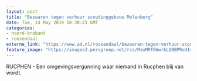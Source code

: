 ```yaml
---
layout: post
title: "Bezwaren tegen verhuur scoutinggebouw Molenberg"
date: Tue, 14 May 2019 18:30:21 GMT
categories: 
- noord-brabant 
- roosendaal 
externe_link: "https://www.ad.nl/roosendaal/bezwaren-tegen-verhuur-scoutinggebouw-molenberg~a73c4cab/"
feature_image: "https://images3.persgroep.net/rcs/MzwMRT6WwrkLQBBPRoUI4n5nkYA/diocontent/101698917/_fitwidth/400/?appId=21791a8992982cd8da851550a453bd7f&quality=0.7"
---
```


RUCPHEN - Een omgevingsvergunning waar niemand in Rucphen blij van wordt.
